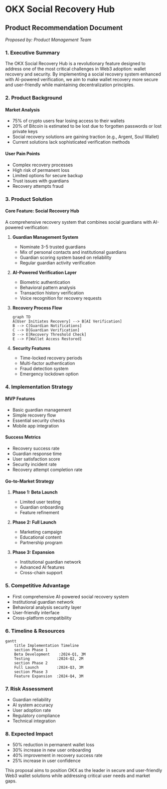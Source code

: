 # OKX Social Recovery Hub
## Product Recommendation Document
*Proposed by: Product Management Team*

### 1. Executive Summary
The OKX Social Recovery Hub is a revolutionary feature designed to address one of the most critical challenges in Web3 adoption: wallet recovery and security. By implementing a social recovery system enhanced with AI-powered verification, we aim to make wallet recovery more secure and user-friendly while maintaining decentralization principles.

### 2. Product Background

#### Market Analysis
- 75% of crypto users fear losing access to their wallets
- 20% of Bitcoin is estimated to be lost due to forgotten passwords or lost private keys
- Social recovery solutions are gaining traction (e.g., Argent, Soul Wallet)
- Current solutions lack sophisticated verification methods

#### User Pain Points
- Complex recovery processes
- High risk of permanent loss
- Limited options for secure backup
- Trust issues with guardians
- Recovery attempts fraud

### 3. Product Solution

#### Core Feature: Social Recovery Hub
A comprehensive recovery system that combines social guardians with AI-powered verification:

1. **Guardian Management System**
   - Nominate 3-5 trusted guardians
   - Mix of personal contacts and institutional guardians
   - Guardian scoring system based on reliability
   - Regular guardian activity verification

2. **AI-Powered Verification Layer**
   - Biometric authentication
   - Behavioral pattern analysis
   - Transaction history verification
   - Voice recognition for recovery requests

3. **Recovery Process Flow**
   ```mermaid
   graph TD
   A[User Initiates Recovery] --> B[AI Verification]
   B --> C[Guardian Notifications]
   C --> D[Guardian Verification]
   D --> E[Recovery Threshold Check]
   E --> F[Wallet Access Restored]
   ```

4. **Security Features**
   - Time-locked recovery periods
   - Multi-factor authentication
   - Fraud detection system
   - Emergency lockdown option

### 4. Implementation Strategy

#### MVP Features
- Basic guardian management
- Simple recovery flow
- Essential security checks
- Mobile app integration

#### Success Metrics
- Recovery success rate
- Guardian response time
- User satisfaction score
- Security incident rate
- Recovery attempt completion rate

#### Go-to-Market Strategy
1. **Phase 1: Beta Launch**
   - Limited user testing
   - Guardian onboarding
   - Feature refinement

2. **Phase 2: Full Launch**
   - Marketing campaign
   - Educational content
   - Partnership program

3. **Phase 3: Expansion**
   - Institutional guardian network
   - Advanced AI features
   - Cross-chain support

### 5. Competitive Advantage
- First comprehensive AI-powered social recovery system
- Institutional guardian network
- Behavioral analysis security layer
- User-friendly interface
- Cross-platform compatibility

### 6. Timeline & Resources
```mermaid
gantt
    title Implementation Timeline
    section Phase 1
    Beta Development    :2024-Q1, 3M
    Testing            :2024-Q2, 2M
    section Phase 2
    Full Launch        :2024-Q3, 3M
    section Phase 3
    Feature Expansion  :2024-Q4, 3M
```

### 7. Risk Assessment
- Guardian reliability
- AI system accuracy
- User adoption rate
- Regulatory compliance
- Technical integration

### 8. Expected Impact
- 50% reduction in permanent wallet loss
- 30% increase in new user onboarding
- 40% improvement in recovery success rate
- 25% increase in user confidence

This proposal aims to position OKX as the leader in secure and user-friendly Web3 wallet solutions while addressing critical user needs and market gaps.

